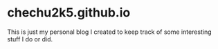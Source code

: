 # chechu2k5.github.io

This is just my personal blog I created to keep track of some interesting stuff I do or did.
